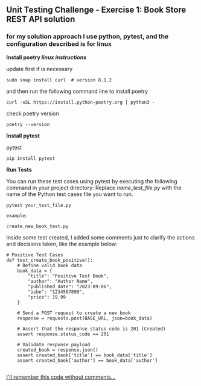 ## Unit Testing Challenge - Exercise 1: Book Store REST API solution
### for my  solution approach I use python, pytest, and the configuration described is for linux 

**Install poetry _linux instructions_**

update first if is necessary
```
sudo snap install curl  # version 8.1.2
```
and then run the following command line to install poetry
```
curl -sSL https://install.python-poetry.org | python3 -
```
check poetry version 
```
poetry --version
```
**Install pytest**

pytest
```
pip install pytest
```

**Run Tests**

You can run these test cases using pytest by executing the following command in your project directory:
Replace _name_test_file.py_ with the name of the Python test cases file you want to run.
```
pytest your_test_file.py

example:

create_new_book_test.py
```
Inside some test created, I added some comments just to clarify the actions and decisions taken, like the example below:

```
# Positive Test Cases
def test_create_book_positive():
    # Define valid book data
    book_data = {
        "title": "Positive Test Book",
        "author": "Author Name",
        "published_date": "2023-09-06",
        "isbn": "1234567890",
        "price": 19.99
    }

    # Send a POST request to create a new book
    response = requests.post(BASE_URL, json=book_data)

    # Assert that the response status code is 201 (Created)
    assert response.status_code == 201

    # Validate response payload
    created_book = response.json()
    assert created_book['title'] == book_data['title']
    assert created_book['author'] == book_data['author']
    
```    
[I'll remember this code without comments...](https://cdn.stackoverflow.co/images/jo7n4k8s/production/4ad7a0bd338d7616a7900b9c94b7bd2c53da825e-794x590.png?auto=format) 
